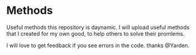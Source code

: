 # Methods
Useful methods
this repository is daynamic.
I will upload useful methods that I created for my own good, to help others to solve their promlems.

I will love to get feedback if you see errors in the code.
thanks 
@Yarden.
